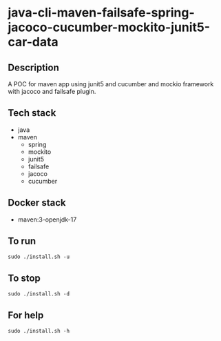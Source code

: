 # java-cli-maven-failsafe-spring-jacoco-cucumber-mockito-junit5-car-data

## Description
A POC for maven app using junit5
and cucumber and mockio framework
 with jacoco
and failsafe plugin.

## Tech stack
- java
- maven
	- spring
	- mockito
  - junit5
  - failsafe
  - jacoco
  - cucumber

## Docker stack
- maven:3-openjdk-17

## To run
`sudo ./install.sh -u`

## To stop
`sudo ./install.sh -d`

## For help
`sudo ./install.sh -h`
